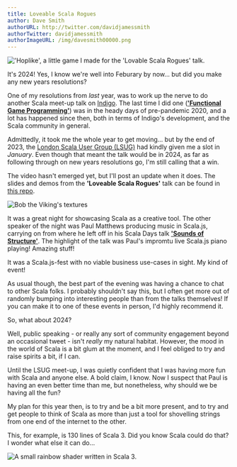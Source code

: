 ```yaml
---
title: Loveable Scala Rogues
author: Dave Smith
authorURL: http://twitter.com/davidjamessmith
authorTwitter: davidjamessmith
authorImageURL: /img/davesmith00000.png
---
```


!['Hoplike', a little game I made for the 'Lovable Scala Rogues' talk.](/img/blog/lighting_layout.png)

It's 2024! Yes, I know we're well into Feburary by now... but did you make any new years resolutions?

One of my resolutions from _last_ year, was to work up the nerve to do another Scala meet-up talk on [Indigo](https://indigoengine.io/). The last time I did one ([**'Functional Game Programming'**](https://www.youtube.com/watch?v=SmZETGZKCVU)) was in the heady days of pre-pandemic 2020, and a lot has happened since then, both in terms of Indigo's development, and the Scala community in general.

Admittedly, it took me the whole year to get moving... but by the end of 2023, the [London Scala User Group (LSUG)](https://www.meetup.com/london-scala/) had kindly given me a slot in _January_. Even though that meant the talk would be in 2024, as far as following through on new years resolutions go, I'm still calling that a win.

The video hasn't emerged yet, but I'll post an update when it does. The slides and demos from the **'Loveable Scala Rogues'** talk can be found in [this repo](https://github.com/PurpleKingdomGames/talks).

![Bob the Viking's textures](/img/blog/bob_textures.png)

It was a great night for showcasing Scala as a creative tool. The other speaker of the night was Paul Matthews producing music in Scala.js, carrying on from where he left off in his Scala Days talk [**'Sounds of Structure'**](https://www.youtube.com/watch?v=L4rf_QUD7nw). The highlight of the talk was Paul's impromtu live Scala.js piano playing! Amazing stuff!

It was a Scala.js-fest with no viable business use-cases in sight. My kind of event!

As usual though, the best part of the evening was having a chance to chat to other Scala folks. I probably shouldn't say this, but I often get more out of randomly bumping into interesting people than from the talks themselves! If you can make it to one of these events in person, I'd highly recommend it.

So, what about 2024?

Well, public speaking - or really any sort of community engagement beyond an occasional tweet - isn't _really_ my natural habitat. However, the mood in the world of Scala is a bit glum at the moment, and I feel obliged to try and raise spirits a bit, if I can.

Until the LSUG meet-up, I was quietly confident that I was having more fun with Scala and anyone else. A bold claim, I know. Now I suspect that Paul is having an even better time than me, but nonetheless, why should we be having all the fun?

My plan for this year then, is to try and be a bit more present, and to try and get people to think of Scala as more than just a tool for shovelling strings from one end of the internet to the other.

This, for example, is 130 lines of Scala 3. Did you know Scala could do that? I wonder what else it can do...

![A small rainbow shader written in Scala 3.](/img/blog/pretty2.png)
